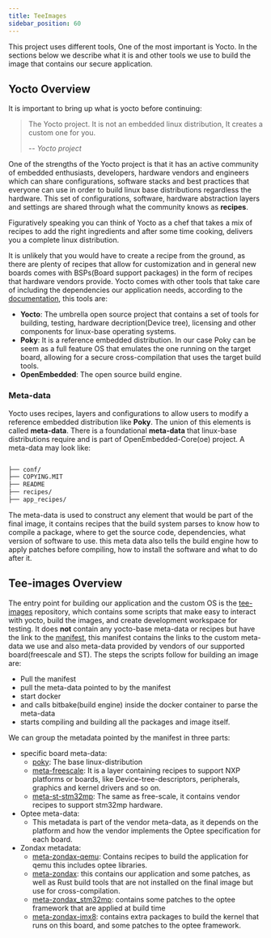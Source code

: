 ```yaml
---
title: TeeImages
sidebar_position: 60
---
```


This project uses different tools, One of the
most important is Yocto. In the sections below we describe what it is
and other tools we use to build the image that contains our secure
application.

## Yocto Overview 
It is important to bring up what is yocto before continuing:

>The Yocto project. It is not an embedded linux distribution,
>It creates a custom one for you.
>
> -- <cite>Yocto project</cite>

One of the strengths of the Yocto project is that it has an active
community of embedded enthusiasts, developers, hardware vendors and
engineers which can share configurations, software stacks and best
practices that everyone can use in order to build linux base
distributions regardless the hardware. This set of configurations,
software, hardware abstraction layers and settings are shared through
what the community knows as __recipes__.

Figuratively speaking you can think of Yocto as a chef that takes a mix of recipes to add the right ingredients and after some time cooking, 
delivers you a complete linux distribution.

It is unlikely that you would have to create a recipe from the ground,
as there are plenty of recipes that allow for
customization and in general new boards comes with BSPs(Board support
packages) in the form of recipes that hardware vendors provide. 
Yocto comes with other tools that take care of including the dependencies our application needs, according to the [documentation](https://www.yoctoproject.org/software-overview/), this tools are:
- **Yocto**: 
    The umbrella open source project that contains a set of tools for
    building, testing, hardware decription(Device tree), licensing and
    other components for linux-base operating systems.
- **Poky**:
    It is a reference embedded distribution. In our case Poky can be seem as a full feature OS that emulates the
    one running on the target board, allowing for a secure cross-compilation that uses the target build tools.
- **OpenEmbedded**:
    The open source build engine.

### Meta-data
Yocto uses recipes, layers and configurations to allow users to modify a reference embedded
distribution like __Poky__. The union of this elements is called __meta-data__.
There is a foundational __meta-data__ that linux-base distributions require and is part of OpenEmbedded-Core(oe) project.
A meta-data may look like:
```bash

├── conf/
├── COPYING.MIT
├── README
├── recipes/
├── app_recipes/
```

The meta-data is used to construct any element that would be part of the final image, it contains recipes that the build system parses to know how to compile a
package, where to get the source code, dependencies, what version
of software to use. this meta data also tells the build engine how to apply patches before compiling, how to install the software and what to do after it.

## Tee-images Overview
The entry point for building our application and the custom OS is the
[tee-images](https://github.com/Zondax/tee-images) repository, which
contains some scripts that make easy to interact with yocto, build
the images, and create development workspace for testing. It does __not__ contain any yocto-base meta-data or recipes but
have the link to the [manifest](https://github.com/Zondax/tee-manifest), this manifest contains the links to the custom
meta-data we use and also meta-data provided by vendors of our supported
board(freescale and ST). 
The steps the scripts follow for building an image are:
- Pull the manifest
- pull the meta-data pointed to by the manifest
- start docker
- and calls bitbake(build engine) inside the docker container to parse the meta-data
- starts compiling and building all the packages and image itself.

We can group the metadata pointed by the manifest in three parts:
- specific board meta-data:
    - [poky](https://git.yoctoproject.org/poky/): The base linux-distribution
    - [meta-freescale](https://github.com/Freescale/meta-freescale): It is a layer containing recipes to support NXP
    platforms or boards, like Device-tree-descriptors, peripherals,
    graphics and kernel drivers and so on. 
    - [meta-st-stm32mp](https://github.com/STMicroelectronics/meta-st-stm32mp): The same as free-scale, it contains vendor
    recipes to support stm32mp hardware.
- Optee meta-data:
    - This metadata is part of the vendor meta-data, as it depends on
    the platform and how the vendor implements the Optee specification
    for each board.
- Zondax metadata:
    - [meta-zondax-qemu](https://github.com/Zondax/meta-zondax-qemu): Contains recipes to build the application for
    qemu this includes optee libraries.
    - [meta-zondax](https://github.com/Zondax/meta-zondax): this contains our application and some patches, as well as Rust build tools that are not installed
    on the final image but use for cross-compilation.
    - [meta-zondax_stm32mp](https://github.com/Zondax/meta-zondax-stm32mp/tree/honister): contains some patches to the optee framework
    that are applied at build time
    - [meta-zondax-imx8](https://github.com/Zondax/meta-zondax-imx8/tree/honister): contains extra packages to build the kernel that
    runs on this board, and some patches to the optee framework.

